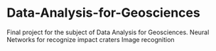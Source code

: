 # Data-Analysis-for-Geosciences
Final project for the subject of Data Analysis for Geosciences.
Neural Networks for recognize impact craters
Image recognition
